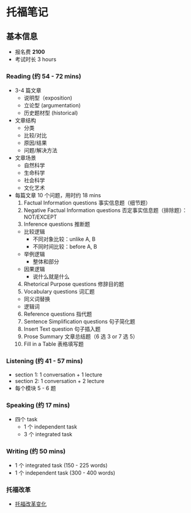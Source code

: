 # 托福笔记

## 基本信息 

- 报名费 **2100**
- 考试时长 3 hours

### Reading (约 54 - 72 mins)

- 3-4 篇文章
  - 说明型（exposition)
  - 立论型 (argumentation)
  - 历史题材型 (historical)
- 文章结构
  - 分类
  - 比较/对比
  - 原因/结果
  - 问题/解决方法
- 文章场景
  - 自然科学
  - 生命科学
  - 社会科学
  - 文化艺术
- 每篇文章 10 个问题，用时约 18 mins
  1. Factual Information questions 事实信息题（细节题）
  2. Negative Factual Information questions 否定事实信息题（排除题）：NOT/EXCEPT
  3. Inference questions 推断题
    - 比较逻辑
      - 不同对象比较：unlike A, B
      - 不同时间比较：before A, B
    - 举例逻辑
      - 整体和部分
    - 因果逻辑
      - 说什么就是什么
  4. Rhetorical Purpose questions 修辞目的题
  5. Vocabulary questions 词汇题
    - 同义词替换
    - 逻辑词
  6. Reference questions 指代题
  7. Sentence Simplification questions 句子简化题
  8. Insert Text question 句子插入题
  9. Prose Summary 文章总结题（6 选 3 or 7 选 5）
  10. Fill in a Table 表格填写题




### Listening (约 41 - 57 mins)

- section 1: 1 conversation + 1 lecture
- section 2: 1 conversation + 2 lecture
- 每个模块 5 - 6 题

### Speaking (约 17 mins)

- 四个 task
  - 1 个 independent task
  - 3 个 integrated task

### Writing (约 50 mins)

- 1 个 integrated task (150 - 225 words)
- 1 个 independent task (300 - 400 words)


### 托福改革

- [托福改革变化](http://toefl.xdf.cn/201905/10920127.html)